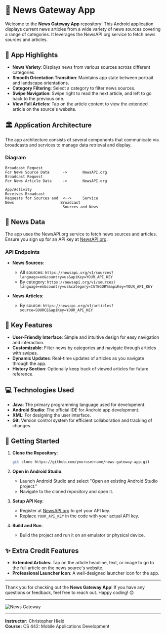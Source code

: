 # 📱 News Gateway App

Welcome to the **News Gateway App** repository! This Android application displays current news articles from a wide variety of news sources covering a range of categories. It leverages the NewsAPI.org service to fetch news sources and articles.

## 🌟 App Highlights

- **News Variety**: Displays news from various sources across different categories.
- **Smooth Orientation Transition**: Maintains app state between portrait and landscape orientations.
- **Category Filtering**: Select a category to filter news sources.
- **Swipe Navigation**: Swipe right to read the next article, and left to go back to the previous one.
- **View Full Articles**: Tap on the article content to view the extended article on the source's website.

## 🏛️ Application Architecture

The app architecture consists of several components that communicate via broadcasts and services to manage data retrieval and display.

### Diagram

```
Broadcast Request
For News Source Data      ->       NewsAPI.org
Broadcast Request
For News Article Data     ->       NewsAPI.org

App/Activity
Receives Broadcast
Requests for Sources and  <-->     Service
News                     Broadcast
                          Sources and News
```

## 📰 News Data

The app uses the NewsAPI.org service to fetch news sources and articles. Ensure you sign up for an API key at [NewsAPI.org](https://newsapi.org/register).

### API Endpoints

- **News Sources**:
  - All sources: `https://newsapi.org/v1/sources?language=en&country=us&apiKey=YOUR_API_KEY`
  - By category: `https://newsapi.org/v1/sources?language=en&country=us&category=CATEGORY&apiKey=YOUR_API_KEY`

- **News Articles**:
  - By source: `https://newsapi.org/v1/articles?source=SOURCE&apiKey=YOUR_API_KEY`

## 🧩 Key Features

- **User-Friendly Interface**: Simple and intuitive design for easy navigation and interaction.
- **Customizable**: Filter news by categories and navigate through articles with swipes.
- **Dynamic Updates**: Real-time updates of articles as you navigate through the app.
- **History Section**: Optionally keep track of viewed articles for future reference.

## 💻 Technologies Used

- **Java**: The primary programming language used for development.
- **Android Studio**: The official IDE for Android app development.
- **XML**: For designing the user interface.
- **Git**: Version control system for efficient collaboration and tracking of changes.

## 🚀 Getting Started

1. **Clone the Repository**:
    ```bash
    git clone https://github.com/yourusername/news-gateway-app.git
    ```

2. **Open in Android Studio**:
    - Launch Android Studio and select "Open an existing Android Studio project."
    - Navigate to the cloned repository and open it.

3. **Setup API Key**:
    - Register at [NewsAPI.org](https://newsapi.org/register) to get your API key.
    - Replace `YOUR_API_KEY` in the code with your actual API key.

4. **Build and Run**:
    - Build the project and run it on an emulator or physical device.

## ✨ Extra Credit Features

- **Extended Articles**: Tap on the article headline, text, or image to go to the full article on the news source's website.
- **Professional Launcher Icon**: A well-designed launcher icon for the app.


---

Thank you for checking out the **News Gateway App**! If you have any questions or feedback, feel free to reach out. Happy coding! 😊

---

![News Gateway](path/to/your/app_screenshot.png)

---

**Instructor:** Christopher Hield  
**Course:** CS 442: Mobile Applications Development

